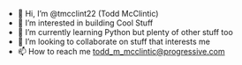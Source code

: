 - 👋 Hi, I’m @tmcclint22 (Todd McClintic)
- 👀 I’m interested in building Cool Stuff
- 🌱 I’m currently learning Python but plenty of other stuff too
- 💞️ I’m looking to collaborate on stuff that interests me
- 📫 How to reach me todd_m_mcclintic@progressive.com

<!---
tmcclint22/tmcclint22 is a ✨ special ✨ repository because its `README.md` (this file) appears on your GitHub profile.
You can click the Preview link to take a look at your changes.
--->
